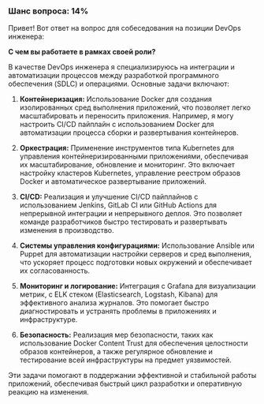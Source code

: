 ### Шанс вопроса: 14%

Привет! Вот ответ на вопрос для собеседования на позиции DevOps инженера:

**С чем вы работаете в рамках своей роли?**

В качестве DevOps инженера я специализируюсь на интеграции и автоматизации процессов между разработкой программного обеспечения (SDLC) и операциями. Основные задачи включают:

1. **Контейнеризация:** Использование Docker для создания изолированных сред выполнения приложений, что позволяет легко масштабировать и переносить приложения. Например, я могу настроить CI/CD пайплайн с использованием Docker для автоматизации процесса сборки и развертывания контейнеров.

2. **Оркестрация:** Применение инструментов типа Kubernetes для управления контейнеризированными приложениями, обеспечивая их масштабирование, обновление и мониторинг. Это включает настройку кластеров Kubernetes, управление реестром образов Docker и автоматическое развертывание приложений.

3. **CI/CD:** Реализация и улучшение CI/CD пайплайнов с использованием Jenkins, GitLab CI или GitHub Actions для непрерывной интеграции и непрерывного деплоя. Это позволяет команде разработчиков быстро тестировать и развертывать изменения в производство.

4. **Системы управления конфигурациями:** Использование Ansible или Puppet для автоматизации настройки серверов и сред выполнения, что ускоряет процесс подготовки новых окружений и обеспечивает их согласованность.

5. **Мониторинг и логирование:** Интеграция с Grafana для визуализации метрик, с ELK стеком (Elasticsearch, Logstash, Kibana) для эффективного анализа журналов. Это помогает быстро диагностировать и устранять проблемы в приложениях и инфраструктуре.

6. **Безопасность:** Реализация мер безопасности, таких как использование Docker Content Trust для обеспечения целостности образов контейнеров, а также регулярное обновление и тестирование всей инфраструктуры на предмет уязвимостей.

Эти задачи помогают в поддержании эффективной и стабильной работы приложений, обеспечивая быстрый цикл разработки и оперативную реакцию на изменения.